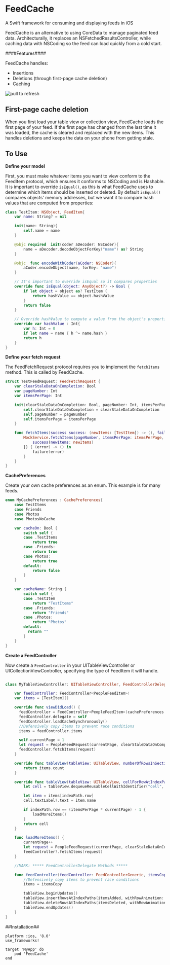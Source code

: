 # FeedCache
A Swift framework for consuming and displaying feeds in iOS

FeedCache is an alternative to using CoreData to manage paginated feed data. Architecturally, it replaces an NSFetchedResultsController, while caching data with NSCoding so the feed can load quickly from a cold start.

####Features####

FeedCache handles:

* Insertions
* Deletions (through first-page cache deletion)
* Caching

![pull to refresh](https://github.com/electricobjects/FeedKit/raw/master/ReadMe_Images/pull_to_refresh.gif)

## First-page cache deletion ##

When you first load your table view or collection view, FeedCache loads the first page of your feed. If the first page has changed from the last time it was loaded, the cache is cleared and replaced with the new items. This handles deletions and keeps the data on your phone from getting stale.



## To Use

**Define your model**

First, you must make whatever items you want to view conform to the FeedItem protocol, which ensures it conforms to NSCoding and is Hashable. It is important to override `isEqual()`, as this is what FeedCache uses to determine which items should be inserted or deleted. By default `isEqual()` compares objects' memory addresses, but we want it to compare hash values that are computed from properties:

```swift
class TestItem: NSObject, FeedItem{
    var name: String? = nil

    init(name: String){
        self.name = name
    }

    @objc required  init(coder aDecoder: NSCoder){
        name = aDecoder.decodeObjectForKey("name") as? String
    }

    @objc  func encodeWithCoder(aCoder: NSCoder){
        aCoder.encodeObject(name, forKey: "name")
    }

    // It's important to override isEqual so it compares properties
    override func isEqual(object: AnyObject?) -> Bool {
        if let object = object as? TestItem {
            return hashValue == object.hashValue
        }
        return false
    }

    // Override hashValue to compute a value from the object's properties
    override var hashValue : Int{
        var h: Int = 0
        if let name = name { h ^= name.hash }
        return h
    }
}
```

**Define your fetch request**

The FeedFetchRequest protocol requires you to implement the `fetchItems` method. This is called by FeedCache.

```swift
struct TestFeedRequest: FeedFetchRequest {
    var clearStaleDataOnCompletion: Bool
    var pageNumber: Int
    var itemsPerPage: Int

    init(clearStaleDataOnCompletion: Bool, pageNumber: Int, itemsPerPage: Int){
        self.clearStaleDataOnCompletion = clearStaleDataOnCompletion
        self.pageNumber = pageNumber
        self.itemsPerPage = itemsPerPage
    }

    func fetchItems(success success: (newItems: [TestItem]) -> (), failure: (NSError) -> ()) {
        MockService.fetchItems(pageNumber, itemsPerPage: itemsPerPage, parameters: nil, success: { (newItems) -> () in
            success(newItems: newItems)
        }) { (error) -> () in
            failure(error)
        }
    }
}
```
**CachePreferences**

Create your own cache preferences as an enum. This example is for many feeds.

```swift
enum MyCachePreferences : CachePreferences{
    case TestItems
    case Friends
    case Photos
    case PhotosNoCache

    var cacheOn: Bool {
        switch self {
        case .TestItems
            return true
        case .Friends:
            return true
        case Photos:
            return true
        default:
            return false
        }
    }

    var cacheName: String {
        switch self {
        case .TestItem
            return "TestItems"
        case .Friends:
            return "Friends"
        case .Photos:
            return "Photos"
        default:
          return ""
        }
    }
}
```

**Create a FeedController**

Now create a `FeedController` in your UITableViewController or UICollectionViewController, specifying the type of FeedItem it will handle.

```swift

class MyTableViewController: UITableViewController, FeedControllerDelegate {

    var feedController: FeedController<PeopleFeedItem>!
    var items = [TestItem]()

    override func viewDidLoad() {
      feedController = FeedController<PeopleFeedItem>(cachePreferences: MyCachePreferences.TestItems, section: 0)
      feedController.delegate = self
      feedController.loadCacheSynchronously()
      //Defensively copy items to prevent race conditions
      items = feedController.items

      self.currentPage = 1
      let request = PeopleFeedRequest(currentPage, clearStaleDataOnCompletion: true, count: itemsPerPage)
      feedController.fetchItems(request)
    }

    override func tableView(tableView: UITableView, numberOfRowsInSection section: Int) -> Int {
        return items.count
    }

    override func tableView(tableView: UITableView, cellForRowAtIndexPath indexPath: NSIndexPath) -> UITableViewCell {
        let cell = tableView.dequeueReusableCellWithIdentifier("cell", forIndexPath: indexPath)

        let item = items[indexPath.row]
        cell.textLabel?.text = item.name

        if indexPath.row == (itemsPerPage * currentPage) - 1 {
            loadMoreItems()
        }
        return cell
    }

    func loadMoreItems() {
        currentPage++
        let request = PeopleFeedRequest(currentPage, clearStaleDataOnCompletion: false, count: itemsPerPage)
        feedController?.fetchItems(request)
    }

    //MARK: ***** FeedControllerDelegate Methods *****

    func feedController(feedController: FeedControllerGeneric, itemsCopy: [AnyObject], itemsAdded: [NSIndexPath], itemsDeleted: [NSIndexPath]) {
        //Defensively copy items to prevent race conditions
        items = itemsCopy  

        tableView.beginUpdates()
        tableView.insertRowsAtIndexPaths(itemsAdded, withRowAnimation: UITableViewRowAnimation.Automatic)
        tableView.deleteRowsAtIndexPaths(itemsDeleted, withRowAnimation: UITableViewRowAnimation.Automatic)
        tableView.endUpdates()
    }
}
```


##Installation##

```
platform :ios, '8.0'
use_frameworks!

target 'MyApp' do
    pod 'FeedCache'
end
```
